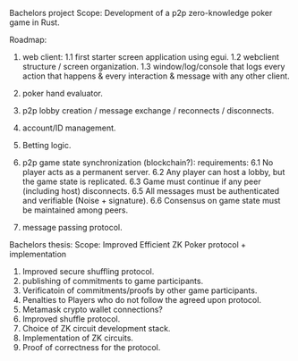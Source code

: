 Bachelors project Scope: Development of a p2p zero-knowledge poker game in Rust.

Roadmap:

1. web client:
    1.1 first starter screen application using egui.
    1.2 webclient structure / screen organization.
    1.3 window/log/console that logs every action that happens & every interaction & message with any other client.    

2. poker hand evaluator.
3. p2p lobby creation / message exchange / reconnects / disconnects.
4. account/ID management.
5. Betting logic.
6. p2p game state synchronization (blockchain?):
    requirements:
    6.1 No player acts as a permanent server.
    6.2 Any player can host a lobby, but the game state is replicated.
    6.3 Game must continue if any peer (including host) disconnects.
    6.5 All messages must be authenticated and verifiable (Noise + signature).
    6.6 Consensus on game state must be maintained among peers.
7. message passing protocol.

Bachelors thesis: Scope: Improved Efficient ZK Poker protocol + implementation
1. Improved secure shuffling protocol.
2. publishing of commitments to game participants.
3. Verificatoin of commitments/proofs by other game participants.
4. Penalties to Players who do not follow the agreed upon protocol.
5. Metamask crypto wallet connections?
6. Improved shuffle protocol.
7. Choice of ZK circuit development stack.
8.  Implementation of ZK circuits.
9.  Proof of correctness for the protocol.